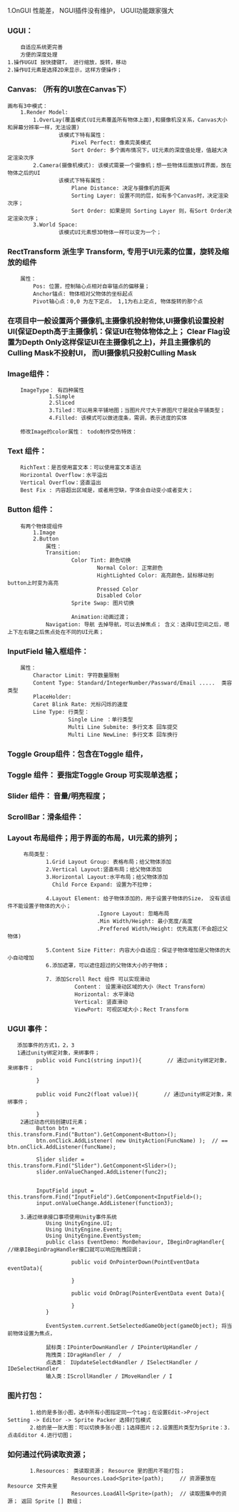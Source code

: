 1.OnGUI 性能差，  NGUI插件没有维护，  UGUI功能跟家强大

### UGUI：
        自适应系统更完善
        方便的深度处理
    1.操作UGUI 按快捷键T， 进行缩放，旋转，移动
    2.操作UI元素是选择2D来显示，这样方便操作；
     
### Canvas:     （所有的UI放在Canvas下）
    画布有3中模式：
        1.Render Model: 
            1.OverLay(覆盖模式(UI元素覆盖所有物体上面),和摄像机没关系，Canvas大小和屏幕分辨率一样，无法设置)
                    该模式下特有属性：
                        Pixel Perfect: 像素完美模式
                        Sort Order: 多个画布情况下，UI元素的深度值处理，值越大决定渲染次序
            2.Camera(摄像机模式): 该模式需要一个摄像机；想一些物体后面放UI界面，放在物体之后的UI
                    该模式下特有属性：
                        Plane Distance: 决定与摄像机的距离
                        Sorting Layer: 设置不同的层，如有多个Canvas时，决定渲染次序；
                        Sort Order: 如果是同 Sorting Layer 则，有Sort Order决定渲染次序；
            3.World Space:
                    该模式UI元素想3D物体一样可以变为一个；



### RectTransform 派生字 Transform, 专用于UI元素的位置，旋转及缩放的组件
        属性：
            Pos: 位置，控制轴心点相对自审锚点的偏移量；
            Anchor锚点: 物体相对父物体的坐标起点
            Pivot轴心点：0,0 为左下定点， 1,1为右上定点, 物体旋转的那个点


### 在项目中一般设置两个摄像机,主摄像机投射物体,UI摄像机设置投射UI(保证Depth高于主摄像机：保证UI在物体物体之上； Clear Flag设置为Depth Only这样保证UI在主摄像机之上)，并且主摄像机的Culling Mask不投射UI， 而UI摄像机只投射Culling Mask
    

### Image组件： 
        ImageType： 有四种属性
                 1.Simple
                 2.Sliced
                 3.Tiled：可以用来平铺地图；当图片尺寸大于原图尺寸是就会平铺类型；
                 4.Filled: 该模式可以做进度条，需调，表示进度的实体

        修改Image的color属性： todo制作受伤特效：

### Text 组件：
        RichText：是否使用富文本：可以使用富文本语法
        Horizontal Overflow：水平溢出
        Vertical Overflow：竖直溢出
        Best Fix : 内容超出区域是，或者用空缺，字体会自动变小或者变大；

### Button 组件：
        有两个物体提组件
            1.Image
            2.Button
                属性：
                Transition: 
                        Color Tint: 颜色切换
                                Normal Color: 正常颜色
                                HightLighted Color: 高亮颜色，鼠标移动到button上时变为高亮
                                Pressed Color
                                Disabled Color
                        Sprite Swap: 图片切换

                        Animation:动画过渡；
                Navigation: 导航 去掉导航，可以去掉焦点； 含义：选择UI空间之后，嗯上下左右键之后焦点处在不同的UI元素；

### InputField 输入框组件：
        属性：
            Charactor Limit: 字符数量限制
            Content Type: Standard/IntegerNumber/Passward/Email .....  类容类型
            PlaceHolder: 
            Caret Blink Rate: 光标闪烁的速度
            Line Type: 行类型： 
                       Single Line ：单行类型
                       Multi Line Submite: 多行文本 回车提交
                       Multi Line NewLine: 多行文本 回车换行


### Toggle Group组件：包含在Toggle 组件， 
### Toggle 组件：  要指定Toggle Group 可实现单选框；


### Slider 组件： 音量/明亮程度；

### ScrollBar：滑条组件：

### Layout 布局组件；用于界面的布局，UI元素的排列；
         布局类型：
                1.Grid Layout Group: 表格布局；给父物体添加 
                2.Vertical Layout:竖直布局；给父物体添加
                3.Horizontal Layout:水平布局；给父物体添加
                  Child Force Expand: 设置为不拉伸；
                
                4.Layout Element: 给子物体添加的，用于设置子物体的Size， 没有该组件不能设置子物体的大小；
                                .Ignore Layout: 忽略布局
                                .Min Width/Height: 最小宽度/高度
                                .Preffered Width/Height: 优先高宽(不会超过父物体)

                5.Content Size Fitter: 内容大小自适应：保证子物体增加是父物体的大小自动增加
                6.添加遮罩，可以遮住超过的父物体大小的子物体；

                7. 添加Scroll Rect 组件 可以实现滑动
                         Content： 设置滑动区域的大小（Rect Transform）
                         Horizontal: 水平滑动
                         Vertical: 竖直滑动
                         ViewPort: 可视区域大小；Rect Transform



### UGUI 事件：
       添加事件的方式1，2，3
       1通过unity绑定对象，来绑事件；
             public void Func1(string input)){        // 通过unity绑定对象，来绑事件；

             }  

             public void Func2(float value)){        // 通过unity绑定对象，来绑事件；

             }  
        2通过动态代码创建UI元素；
             Button btn = this.transform.Find("Button").GetComponent<Button>();
             btn.onClick.AddListener( new UnityAction(FuncName) );  // == btn.onClick.AddListener(funcName);

             Slider slider = this.transform.Find("Slider").GetComponent<Slider>();
             slider.onValueChanged.AddListener(func2);


             InputField input = this.transform.Find("InputField").GetComponent<InputField>();
             input.onValueChange.AddListener(function3);

        3.通过继承接口事项使用Unity事件系统 
                Using UnityEngine.UI;
                Using UnityEngine.Event;
                Using UnityEngine.EventSystem;
                public class EventDemo: MonBehaviour, IBeginDragHandler{                //继承IBeginDragHandler接口就可以响应拖拽回调；

                        public void OnPointerDown(PointEventData eventData){

                        }

                        public void OnDrag(PointerEventData event Data){

                        }
                }

                EventSystem.current.SetSelectedGameObject(gameObject); 将当前物体设置为焦点，
        
                鼠标类：IPointerDownHandler / IPointerUpHandler / 
                拖拽类：IDragHandler /  /
                点选类： IUpdateSelectdHandler / ISelectHandler / IDeSelectHandler
                输入类：IScrollHandler / IMoveHandler / I






### 图片打包：
           1.给的是多张小图，选中所有小图指定同一个tag；在设置Edit->Project Setting -> Editor -> Sprite Packer 选择打包模式
           2.给的是一张大图：可以切换多张小图；1选择图片；2.设置图片类型为Sprite：3.点击Editor 4.进行切图；
                


### 如何通过代码读取资源；
           1.Resources： 类读取资源； Resource 里的图片不能打包；
                        Resources.Load<Sprite>(path);     // 资源要放在Resource 文件夹里 
                        Resources.LoadAll<Sprite>(path);  // 读取图集中的资源； 返回 Sprite [] 数组；